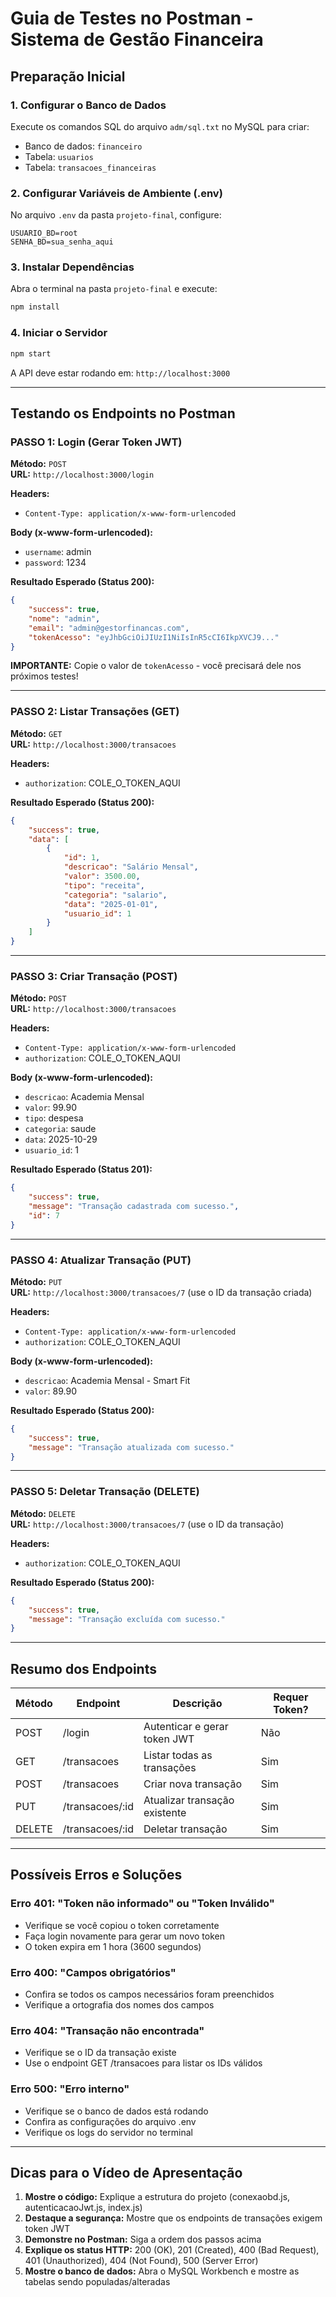 # Guia de Testes no Postman - Sistema de Gestão Financeira

## Preparação Inicial

### 1. Configurar o Banco de Dados
Execute os comandos SQL do arquivo `adm/sql.txt` no MySQL para criar:
- Banco de dados: `financeiro`
- Tabela: `usuarios`
- Tabela: `transacoes_financeiras`

### 2. Configurar Variáveis de Ambiente (.env)
No arquivo `.env` da pasta `projeto-final`, configure:
```
USUARIO_BD=root
SENHA_BD=sua_senha_aqui
```

### 3. Instalar Dependências
Abra o terminal na pasta `projeto-final` e execute:
```bash
npm install
```

### 4. Iniciar o Servidor
```bash
npm start
```
A API deve estar rodando em: `http://localhost:3000`

---

## Testando os Endpoints no Postman

### PASSO 1: Login (Gerar Token JWT)

**Método:** `POST`  
**URL:** `http://localhost:3000/login`

**Headers:**
- `Content-Type: application/x-www-form-urlencoded`

**Body (x-www-form-urlencoded):**
- `username`: admin
- `password`: 1234

**Resultado Esperado (Status 200):**
```json
{
    "success": true,
    "nome": "admin",
    "email": "admin@gestorfinancas.com",
    "tokenAcesso": "eyJhbGciOiJIUzI1NiIsInR5cCI6IkpXVCJ9..."
}
```

**IMPORTANTE:** Copie o valor de `tokenAcesso` - você precisará dele nos próximos testes!

---

### PASSO 2: Listar Transações (GET)

**Método:** `GET`  
**URL:** `http://localhost:3000/transacoes`

**Headers:**
- `authorization`: COLE_O_TOKEN_AQUI

**Resultado Esperado (Status 200):**
```json
{
    "success": true,
    "data": [
        {
            "id": 1,
            "descricao": "Salário Mensal",
            "valor": 3500.00,
            "tipo": "receita",
            "categoria": "salario",
            "data": "2025-01-01",
            "usuario_id": 1
        }
    ]
}
```

---

### PASSO 3: Criar Transação (POST)

**Método:** `POST`  
**URL:** `http://localhost:3000/transacoes`

**Headers:**
- `Content-Type: application/x-www-form-urlencoded`
- `authorization`: COLE_O_TOKEN_AQUI

**Body (x-www-form-urlencoded):**
- `descricao`: Academia Mensal
- `valor`: 99.90
- `tipo`: despesa
- `categoria`: saude
- `data`: 2025-10-29
- `usuario_id`: 1

**Resultado Esperado (Status 201):**
```json
{
    "success": true,
    "message": "Transação cadastrada com sucesso.",
    "id": 7
}
```

---

### PASSO 4: Atualizar Transação (PUT)

**Método:** `PUT`  
**URL:** `http://localhost:3000/transacoes/7` (use o ID da transação criada)

**Headers:**
- `Content-Type: application/x-www-form-urlencoded`
- `authorization`: COLE_O_TOKEN_AQUI

**Body (x-www-form-urlencoded):**
- `descricao`: Academia Mensal - Smart Fit
- `valor`: 89.90

**Resultado Esperado (Status 200):**
```json
{
    "success": true,
    "message": "Transação atualizada com sucesso."
}
```

---

### PASSO 5: Deletar Transação (DELETE)

**Método:** `DELETE`  
**URL:** `http://localhost:3000/transacoes/7` (use o ID da transação)

**Headers:**
- `authorization`: COLE_O_TOKEN_AQUI

**Resultado Esperado (Status 200):**
```json
{
    "success": true,
    "message": "Transação excluída com sucesso."
}
```

---

## Resumo dos Endpoints

| Método | Endpoint | Descrição | Requer Token? |
|--------|----------|-----------|---------------|
| POST | /login | Autenticar e gerar token JWT | Não |
| GET | /transacoes | Listar todas as transações | Sim |
| POST | /transacoes | Criar nova transação | Sim |
| PUT | /transacoes/:id | Atualizar transação existente | Sim |
| DELETE | /transacoes/:id | Deletar transação | Sim |

---

## Possíveis Erros e Soluções

### Erro 401: "Token não informado" ou "Token Inválido"
- Verifique se você copiou o token corretamente
- Faça login novamente para gerar um novo token
- O token expira em 1 hora (3600 segundos)

### Erro 400: "Campos obrigatórios"
- Confira se todos os campos necessários foram preenchidos
- Verifique a ortografia dos nomes dos campos

### Erro 404: "Transação não encontrada"
- Verifique se o ID da transação existe
- Use o endpoint GET /transacoes para listar os IDs válidos

### Erro 500: "Erro interno"
- Verifique se o banco de dados está rodando
- Confira as configurações do arquivo .env
- Verifique os logs do servidor no terminal

---

## Dicas para o Vídeo de Apresentação

1. **Mostre o código:** Explique a estrutura do projeto (conexaobd.js, autenticacaoJwt.js, index.js)
2. **Destaque a segurança:** Mostre que os endpoints de transações exigem token JWT
3. **Demonstre no Postman:** Siga a ordem dos passos acima
4. **Explique os status HTTP:** 200 (OK), 201 (Created), 400 (Bad Request), 401 (Unauthorized), 404 (Not Found), 500 (Server Error)
5. **Mostre o banco de dados:** Abra o MySQL Workbench e mostre as tabelas sendo populadas/alteradas
